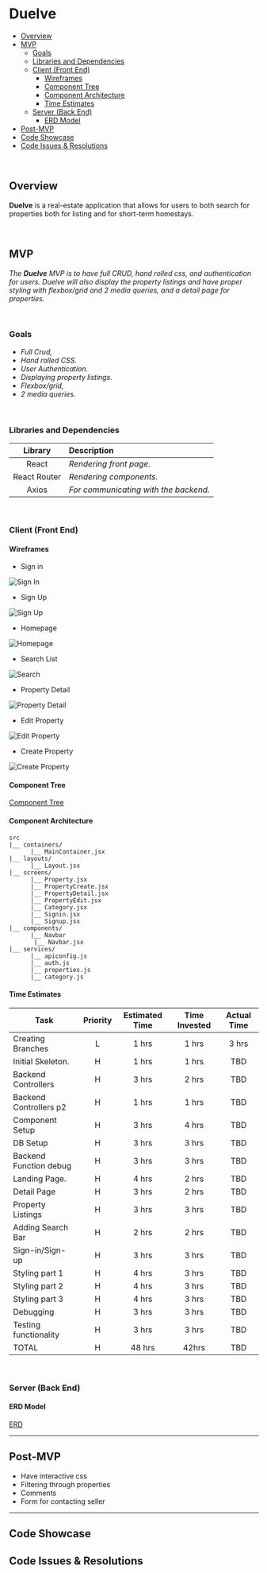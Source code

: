 # Duelve

- [Overview](#overview)
- [MVP](#mvp)
  - [Goals](#goals)
  - [Libraries and Dependencies](#libraries-and-dependencies)
  - [Client (Front End)](#client-front-end)
    - [Wireframes](#wireframes)
    - [Component Tree](#component-tree)
    - [Component Architecture](#component-architecture)
    - [Time Estimates](#time-estimates)
  - [Server (Back End)](#server-back-end)
    - [ERD Model](#erd-model)
- [Post-MVP](#post-mvp)
- [Code Showcase](#code-showcase)
- [Code Issues & Resolutions](#code-issues--resolutions)

<br>

## Overview

**Duelve** is a real-estate application that allows for users to both search for properties both for listing and for short-term homestays.

<br>

## MVP


_The **Duelve** MVP is to have full CRUD, hand rolled css, and authentication for users. Duelve will also display the property listings and have proper styling with flexbox/grid and 2 media queries, and a detail page for properties._

<br>

### Goals

- _Full Crud,_
- _Hand rolled CSS._
- _User Authentication._
- _Displaying property listings._
- _Flexbox/grid,_
- _2 media queries._

<br>

### Libraries and Dependencies


|     Library      | Description                                |
| :--------------: | :----------------------------------------- |
|      React       | _Rendering front page._ |
|   React Router   | _Rendering components._ |
|      Axios       | _For communicating with the backend._ |




<br>

### Client (Front End)

#### Wireframes

- Sign in

![Sign In](https://i.imgur.com/VOcFRte.png)

- Sign Up

![Sign Up](https://i.imgur.com/l5NGUaY.png)

- Homepage

![Homepage](https://i.imgur.com/DbBA60T.png)

- Search List

![Search](https://i.imgur.com/Wig18aC.png)

- Property Detail

![Property Detail](https://i.imgur.com/3MMZU21.png)

- Edit Property

![Edit Property](https://i.imgur.com/L7fPAaT.png)

- Create Property

![Create Property](https://i.imgur.com/uzwFljs.png)

#### Component Tree


[Component Tree](https://i.imgur.com/LlaqJig.png)

#### Component Architecture


``` structure
src
|__ containers/
      |__ MainContainer.jsx
|__ layouts/
      |__ Layout.jsx
|__ screens/
      |__ Property.jsx
      |__ PropertyCreate.jsx
      |__ PropertyDetail.jsx
      |__ PropertyEdit.jsx
      |__ Category.jsx
      |__ Signin.jsx
      |__ Signup.jsx
|__ components/
      |__ Navbar
       |__ Navbar.jsx
|__ services/
      |__ apiconfig.js
      |__ auth.js
      |__ properties.js
      |__ category.js
```

#### Time Estimates


| Task                  | Priority | Estimated Time | Time Invested | Actual Time |
| --------------------- | :------: | :------------: | :-----------: | :---------: |
| Creating Branches     |    L     |     1 hrs      |     1 hrs     |    3 hrs    |
| Initial Skeleton.     |    H     |     1 hrs      |     1 hrs     |     TBD     |
| Backend Controllers   |    H     |     3 hrs      |     2 hrs     |     TBD     |
| Backend Controllers p2|    H     |     1 hrs      |     1 hrs     |     TBD     |
| Component Setup       |    H     |     3 hrs      |     4 hrs     |     TBD     |
| DB Setup              |    H     |     3 hrs      |     3 hrs     |     TBD     |
| Backend Function debug|    H     |     3 hrs      |     3 hrs     |     TBD     |
| Landing Page.         |    H     |     4 hrs      |     2 hrs     |     TBD     |
| Detail Page           |    H     |     3 hrs      |     2 hrs     |     TBD     |
| Property Listings     |    H     |     3 hrs      |     3 hrs     |     TBD     |
| Adding Search Bar     |    H     |     2 hrs      |     2 hrs     |     TBD     |
| Sign-in/Sign-up       |    H     |     3 hrs      |     3 hrs     |     TBD     |
| Styling part 1        |    H     |     4 hrs      |     3 hrs     |     TBD     |
| Styling part 2        |    H     |     4 hrs      |     3 hrs     |     TBD     |
| Styling part 3        |    H     |     4 hrs      |     3 hrs     |     TBD     |
| Debugging             |    H     |     3 hrs      |     3 hrs     |     TBD     |
| Testing functionality |    H     |     3 hrs      |     3 hrs     |     TBD     |
| TOTAL                 |    H     |     48 hrs     |     42hrs     |     TBD     |




<br>

### Server (Back End)

#### ERD Model


[ERD](https://i.imgur.com/fdUaceG.png)
<br>

***

## Post-MVP

- Have interactive css
- Filtering through properties
- Comments
- Form for contacting seller

***

## Code Showcase


## Code Issues & Resolutions

